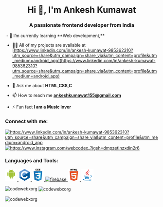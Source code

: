 <h1 align="center">Hi 👋, I'm Ankesh Kumawat</h1>
<h3 align="center">A passionate frontend developer from India</h3>
<img src="https://www.google.com/url?sa=i&url=https%3A%2F%2Fdribbble.com%2Fshots%2F6555657-Animation-Technology&psig=AOvVaw2hFHp5DmYs86--dT6P7BQ3&ust=1724642222981000&source=images&cd=vfe&opi=89978449&ved=0CBMQjRxqFwoTCPigz4uXj4gDFQAAAAAdAAAAABAE" alt="">
- 🌱 I’m currently learning **Web development,**

- 👨‍💻 All of my projects are available at [https://www.linkedin.com/in/ankesh-kumawat-985362310?utm_source=share&utm_campaign=share_via&utm_content=profile&utm_medium=android_app](https://www.linkedin.com/in/ankesh-kumawat-985362310?utm_source=share&utm_campaign=share_via&utm_content=profile&utm_medium=android_app)

- 💬 Ask me about **HTML,CSS,C**

- 📫 How to reach me **ankeshkumawat155@gmail.com**

- ⚡ Fun fact **I am a Music lover**

<h3 align="left">Connect with me:</h3>
<p align="left">
<a href="https://linkedin.com/in/https://www.linkedin.com/in/ankesh-kumawat-985362310?utm_source=share&utm_campaign=share_via&utm_content=profile&utm_medium=android_app" target="blank"><img align="center" src="https://raw.githubusercontent.com/rahuldkjain/github-profile-readme-generator/master/src/images/icons/Social/linked-in-alt.svg" alt="https://www.linkedin.com/in/ankesh-kumawat-985362310?utm_source=share&utm_campaign=share_via&utm_content=profile&utm_medium=android_app" height="30" width="40" /></a>
<a href="https://instagram.com/https://www.instagram.com/webcodex_?igsh=dmpzetlnzxdin2r6" target="blank"><img align="center" src="https://raw.githubusercontent.com/rahuldkjain/github-profile-readme-generator/master/src/images/icons/Social/instagram.svg" alt="https://www.instagram.com/webcodex_?igsh=dmpzetlnzxdin2r6" height="30" width="40" /></a>
</p>

<h3 align="left">Languages and Tools:</h3>
<p align="left"> <a href="https://developer.android.com" target="_blank" rel="noreferrer"> <img src="https://raw.githubusercontent.com/devicons/devicon/master/icons/android/android-original-wordmark.svg" alt="android" width="40" height="40"/> </a> <a href="https://www.cprogramming.com/" target="_blank" rel="noreferrer"> <img src="https://raw.githubusercontent.com/devicons/devicon/master/icons/c/c-original.svg" alt="c" width="40" height="40"/> </a> <a href="https://www.w3schools.com/css/" target="_blank" rel="noreferrer"> <img src="https://raw.githubusercontent.com/devicons/devicon/master/icons/css3/css3-original-wordmark.svg" alt="css3" width="40" height="40"/> </a> <a href="https://firebase.google.com/" target="_blank" rel="noreferrer"> <img src="https://www.vectorlogo.zone/logos/firebase/firebase-icon.svg" alt="firebase" width="40" height="40"/> </a> <a href="https://www.w3.org/html/" target="_blank" rel="noreferrer"> <img src="https://raw.githubusercontent.com/devicons/devicon/master/icons/html5/html5-original-wordmark.svg" alt="html5" width="40" height="40"/> </a> <a href="https://www.java.com" target="_blank" rel="noreferrer"> <img src="https://raw.githubusercontent.com/devicons/devicon/master/icons/java/java-original.svg" alt="java" width="40" height="40"/> </a> </p>

<p><img align="left" src="https://github-readme-stats.vercel.app/api/top-langs?username=codewebxorg&show_icons=true&locale=en&layout=compact" alt="codewebxorg" /></p>

<p>&nbsp;<img align="center" src="https://github-readme-stats.vercel.app/api?username=codewebxorg&show_icons=true&locale=en" alt="codewebxorg" /></p>

<p><img align="center" src="https://github-readme-streak-stats.herokuapp.com/?user=codewebxorg&" alt="codewebxorg" /></p>
